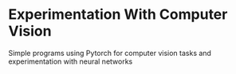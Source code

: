 # Experimentation With Computer Vision

Simple programs using Pytorch for computer vision tasks and experimentation with neural networks